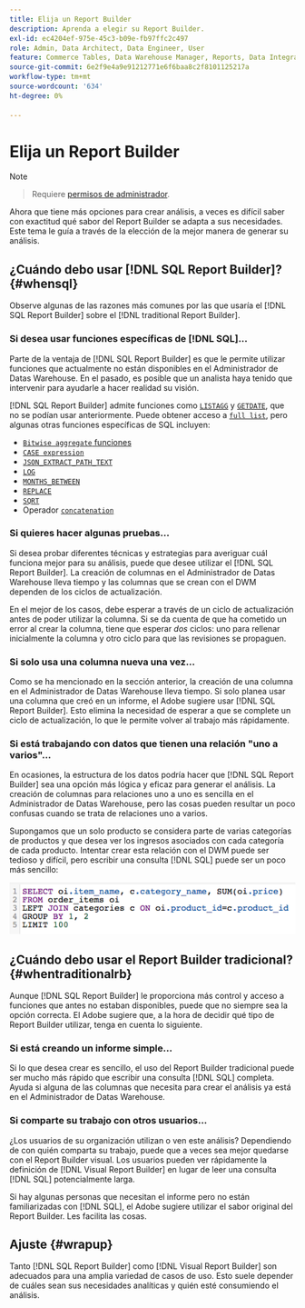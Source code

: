 ```yaml
---
title: Elija un Report Builder
description: Aprenda a elegir su Report Builder.
exl-id: ec4204ef-975e-45c3-b09e-fb97ffc2c497
role: Admin, Data Architect, Data Engineer, User
feature: Commerce Tables, Data Warehouse Manager, Reports, Data Integration
source-git-commit: 6e2f9e4a9e91212771e6f6baa8c2f8101125217a
workflow-type: tm+mt
source-wordcount: '634'
ht-degree: 0%

---
```


# Elija un Report Builder

>[!NOTE]
>>Requiere [permisos de administrador](../../administrator/user-management/user-management.md).

Ahora que tiene más opciones para crear análisis, a veces es difícil saber con exactitud qué sabor del Report Builder se adapta a sus necesidades. Este tema le guía a través de la elección de la mejor manera de generar su análisis.

## ¿Cuándo debo usar [!DNL SQL Report Builder]? {#whensql}

Observe algunas de las razones más comunes por las que usaría el [!DNL SQL Report Builder] sobre el [!DNL traditional Report Builder].

### Si desea usar funciones específicas de [!DNL SQL]...

Parte de la ventaja de [!DNL SQL Report Builder] es que le permite utilizar funciones que actualmente no están disponibles en el Administrador de Datas Warehouse. En el pasado, es posible que un analista haya tenido que intervenir para ayudarle a hacer realidad su visión.

[!DNL SQL Report Builder] admite funciones como [`LISTAGG`](https://docs.aws.amazon.com/redshift/latest/dg/r_LISTAGG.html) y [`GETDATE`](https://docs.aws.amazon.com/redshift/latest/dg/r_GETDATE.html), que no se podían usar anteriormente. Puede obtener acceso a [`full list`](https://docs.aws.amazon.com/redshift/latest/dg/c_SQL_functions.html), pero algunas otras funciones específicas de SQL incluyen:

* [`Bitwise aggregate` funciones](https://docs.aws.amazon.com/redshift/latest/dg/c_bitwise_aggregate_functions.html)
* [`CASE expression`](https://docs.aws.amazon.com/redshift/latest/dg/r_CASE_function.html)
* [`JSON_EXTRACT_PATH_TEXT`](https://docs.aws.amazon.com/redshift/latest/dg/JSON_EXTRACT_PATH_TEXT.html)
* [`LOG`](https://docs.aws.amazon.com/redshift/latest/dg/r_LOG.html)
* [`MONTHS_BETWEEN`](https://docs.aws.amazon.com/redshift/latest/dg/r_MONTHS_BETWEEN_function.html)
* [`REPLACE`](https://docs.aws.amazon.com/redshift/latest/dg/r_REPLACE.html)
* [`SQRT`](https://docs.aws.amazon.com/redshift/latest/dg/r_SQRT.html)
* Operador [`concatenation`](https://docs.aws.amazon.com/redshift/latest/dg/r_concat_op.html)

### Si quieres hacer algunas pruebas...

Si desea probar diferentes técnicas y estrategias para averiguar cuál funciona mejor para su análisis, puede que desee utilizar el [!DNL SQL Report Builder]. La creación de columnas en el Administrador de Datas Warehouse lleva tiempo y las columnas que se crean con el DWM dependen de los ciclos de actualización.

En el mejor de los casos, debe esperar a través de un ciclo de actualización antes de poder utilizar la columna. Si se da cuenta de que ha cometido un error al crear la columna, tiene que esperar *dos* ciclos: uno para rellenar inicialmente la columna y otro ciclo para que las revisiones se propaguen.

### Si solo usa una columna nueva una vez...

Como se ha mencionado en la sección anterior, la creación de una columna en el Administrador de Datas Warehouse lleva tiempo. Si solo planea usar una columna que creó en un informe, el Adobe sugiere usar [!DNL SQL Report Builder]. Esto elimina la necesidad de esperar a que se complete un ciclo de actualización, lo que le permite volver al trabajo más rápidamente.

### Si está trabajando con datos que tienen una relación &quot;uno a varios&quot;...

En ocasiones, la estructura de los datos podría hacer que [!DNL SQL Report Builder] sea una opción más lógica y eficaz para generar el análisis. La creación de columnas para relaciones uno a uno es sencilla en el Administrador de Datas Warehouse, pero las cosas pueden resultar un poco confusas cuando se trata de relaciones uno a varios.

Supongamos que un solo producto se considera parte de varias categorías de productos y que desea ver los ingresos asociados con cada categoría de cada producto. Intentar crear esta relación con el DWM puede ser tedioso y difícil, pero escribir una consulta [!DNL SQL] puede ser un poco más sencillo:

![](../../assets/When_should_I_use_the_RB_2.png)

## ¿Cuándo debo usar el Report Builder tradicional? {#whentraditionalrb}

Aunque [!DNL SQL Report Builder] le proporciona más control y acceso a funciones que antes no estaban disponibles, puede que no siempre sea la opción correcta. El Adobe sugiere que, a la hora de decidir qué tipo de Report Builder utilizar, tenga en cuenta lo siguiente.

### Si está creando un informe simple...

Si lo que desea crear es sencillo, el uso del Report Builder tradicional puede ser mucho más rápido que escribir una consulta [!DNL SQL] completa. Ayuda si alguna de las columnas que necesita para crear el análisis ya está en el Administrador de Datas Warehouse.

### Si comparte su trabajo con otros usuarios...

¿Los usuarios de su organización utilizan o ven este análisis? Dependiendo de con quién comparta su trabajo, puede que a veces sea mejor quedarse con el Report Builder visual. Los usuarios pueden ver rápidamente la definición de [!DNL Visual Report Builder] en lugar de leer una consulta [!DNL SQL] potencialmente larga.

Si hay algunas personas que necesitan el informe pero no están familiarizadas con [!DNL SQL], el Adobe sugiere utilizar el sabor original del Report Builder. Les facilita las cosas.

## Ajuste {#wrapup}

Tanto [!DNL SQL Report Builder] como [!DNL Visual Report Builder] son adecuados para una amplia variedad de casos de uso. Esto suele depender de cuáles sean sus necesidades analíticas y quién esté consumiendo el análisis.
